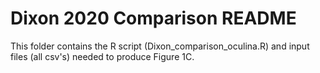 # Dixon 2020 Comparison README

This folder contains the R script (Dixon_comparison_oculina.R) and input files (all csv's) needed to produce Figure 1C.